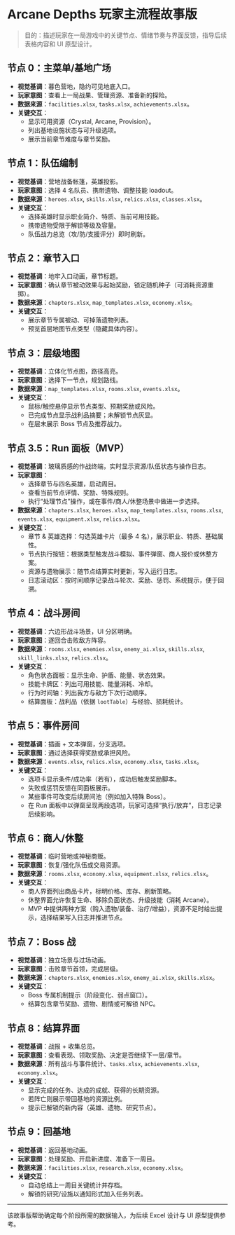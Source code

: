 # Arcane Depths 玩家主流程故事版

> 目的：描述玩家在一局游戏中的关键节点、情绪节奏与界面反馈，指导后续表格内容和 UI 原型设计。

## 节点 0：主菜单/基地广场
- **视觉基调**：暮色营地，隐约可见地底入口。
- **玩家意图**：查看上一局战果、管理资源、准备新的探险。
- **数据来源**：`facilities.xlsx`, `tasks.xlsx`, `achievements.xlsx`。
- **关键交互**：
  - 显示可用资源（Crystal, Arcane, Provision）。
  - 列出基地设施状态与可升级选项。
  - 展示当前章节难度与章节奖励。

## 节点 1：队伍编制
- **视觉基调**：营地战备帐篷，英雄投影。
- **玩家意图**：选择 4 名队员、携带遗物、调整技能 loadout。
- **数据来源**：`heroes.xlsx`, `skills.xlsx`, `relics.xlsx`, `classes.xlsx`。
- **关键交互**：
  - 选择英雄时显示职业简介、特质、当前可用技能。
  - 携带遗物受限于解锁等级及容量。
  - 队伍战力总览（攻/防/支援评分）即时刷新。

## 节点 2：章节入口
- **视觉基调**：地牢入口动画，章节标题。
- **玩家意图**：确认章节被动效果与起始奖励，锁定随机种子（可消耗资源重掷）。
- **数据来源**：`chapters.xlsx`, `map_templates.xlsx`, `economy.xlsx`。
- **关键交互**：
  - 展示章节专属被动、可掉落遗物列表。
  - 预览首层地图节点类型（隐藏具体内容）。

## 节点 3：层级地图
- **视觉基调**：立体化节点图，路径高亮。
- **玩家意图**：选择下一节点，规划路线。
- **数据来源**：`map_templates.xlsx`, `rooms.xlsx`, `events.xlsx`。
- **关键交互**：
  - 鼠标/触控悬停显示节点类型、预期奖励或风险。
  - 已完成节点显示战利品摘要；未解锁节点灰显。
  - 在层末展示 Boss 节点及推荐战力。

## 节点 3.5：Run 面板（MVP）
- **视觉基调**：玻璃质感的作战终端，实时显示资源/队伍状态与操作日志。
- **玩家意图**：
  - 选择章节与四名英雄，启动周目。
  - 查看当前节点详情、奖励、特殊规则。
  - 执行“处理节点”操作，或在事件/商人/休整场景中做进一步选择。
- **数据来源**：`chapters.xlsx`, `heroes.xlsx`, `map_templates.xlsx`, `rooms.xlsx`, `events.xlsx`, `equipment.xlsx`, `relics.xlsx`。
- **关键交互**：
  - 章节 & 英雄选择：勾选英雄卡片（最多 4 名），展示职业、特质、基础属性。
  - 节点执行按钮：根据类型触发战斗模拟、事件弹窗、商人报价或休整方案。
  - 资源与遗物展示：随节点结算实时更新，写入运行日志。
  - 日志滚动区：按时间顺序记录战斗轮次、奖励、惩罚、系统提示，便于回溯。

## 节点 4：战斗房间
- **视觉基调**：六边形战斗场景，UI 分区明确。
- **玩家意图**：逐回合击败敌方阵容。
- **数据来源**：`rooms.xlsx`, `enemies.xlsx`, `enemy_ai.xlsx`, `skills.xlsx`, `skill_links.xlsx`, `relics.xlsx`。
- **关键交互**：
  - 角色状态面板：显示生命、护盾、能量、状态效果。
  - 技能卡牌区：列出可用技能、能量消耗、冷却。
  - 行为时间轴：列出我方与敌方下次行动顺序。
  - 结算面板：战利品（依据 `lootTable`）与经验、损耗统计。

## 节点 5：事件房间
- **视觉基调**：插画 + 文本弹窗，分支选项。
- **玩家意图**：通过选择获得奖励或承担风险。
- **数据来源**：`events.xlsx`, `relics.xlsx`, `economy.xlsx`, `tasks.xlsx`。
- **关键交互**：
  - 选项卡显示条件/成功率（若有），成功后触发奖励脚本。
  - 失败或惩罚反馈在同面板展示。
  - 某些事件可改变后续房间池（例如加入特殊 Boss）。
  - 在 Run 面板中以弹窗呈现两段选项，玩家可选择“执行/放弃”，日志记录后续影响。

## 节点 6：商人/休整
- **视觉基调**：临时营地或神秘商贩。
- **玩家意图**：恢复/强化队伍或交易资源。
- **数据来源**：`rooms.xlsx`, `economy.xlsx`, `equipment.xlsx`, `relics.xlsx`。
- **关键交互**：
  - 商人界面列出商品卡片，标明价格、库存、刷新策略。
  - 休整界面允许恢复生命、移除负面状态、升级技能（消耗 Arcane）。
  - MVP 中提供两种方案（购入遗物/装备、治疗/增益），资源不足时给出提示，选择结果写入日志并推进节点。

## 节点 7：Boss 战
- **视觉基调**：独立场景与过场动画。
- **玩家意图**：击败章节首领，完成层级。
- **数据来源**：`chapters.xlsx`, `enemies.xlsx`, `enemy_ai.xlsx`, `skills.xlsx`。
- **关键交互**：
  - Boss 专属机制提示（阶段变化、弱点窗口）。
  - 结算包含章节奖励、遗物、剧情或可解锁 NPC。

## 节点 8：结算界面
- **视觉基调**：战报 + 收集总览。
- **玩家意图**：查看表现、领取奖励、决定是否继续下一层/章节。
- **数据来源**：所有战斗与事件统计、`tasks.xlsx`, `achievements.xlsx`, `economy.xlsx`。
- **关键交互**：
  - 显示完成的任务、达成的成就、获得的长期资源。
  - 若阵亡则展示带回基地的资源比例。
  - 提示已解锁的新内容（英雄、遗物、研究节点）。

## 节点 9：回基地
- **视觉基调**：返回基地动画。
- **玩家意图**：处理奖励、开启新进度、准备下一周目。
- **数据来源**：`facilities.xlsx`, `research.xlsx`, `economy.xlsx`。
- **关键交互**：
  - 自动总结上一周目关键统计并存档。
  - 解锁的研究/设施以通知形式加入任务列表。

---

该故事版帮助确定每个阶段所需的数据输入，为后续 Excel 设计与 UI 原型提供参考。
